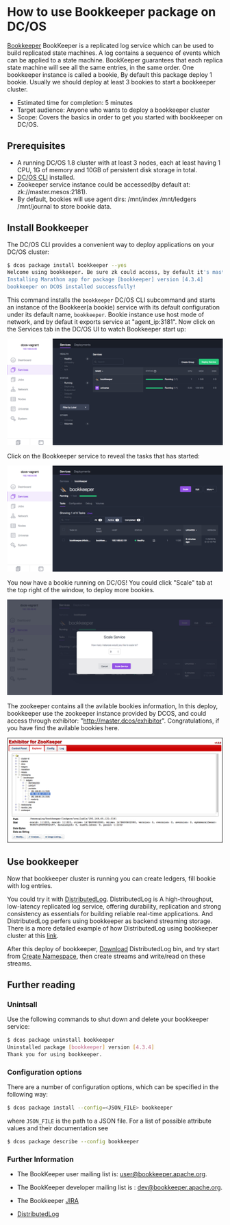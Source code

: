 # How to use Bookkeeper package on DC/OS

[Bookkeeper](http://bookkeeper.apache.org/) BookKeeper is a replicated log service which can be used to build replicated state machines. A log contains a sequence of events which can be applied to a state machine. BookKeeper guarantees that each replica state machine will see all the same entries, in the same order. 
One bookkeeper instance is called a bookie, By default this package deploy 1 bookie. Usually we should deploy at least 3 bookies to start a bookkeeper cluster.

- Estimated time for completion: 5 minutes
- Target audience: Anyone who wants to deploy a bookkeeper cluster
- Scope: Covers the basics in order to get you started with bookkeeper on DC/OS.

## Prerequisites

- A running DC/OS 1.8 cluster with at least 3 nodes, each at least having 1 CPU, 1G of memory and 10GB of persistent disk storage in total.
- [DC/OS CLI](https://dcos.io/docs/1.8/usage/cli/install/) installed.
- Zookeeper service instance could be accessed(by default at: zk://master.mesos:2181).
- By default, bookies will use agent dirs: /mnt/index /mnt/ledgers /mnt/journal to store bookie data.

## Install Bookkeeper

The DC/OS CLI provides a convenient way to deploy applications on your DC/OS cluster:

```bash
$ dcos package install bookkeeper --yes
Welcome using bookkeeper. Be sure zk could access, by default it's master.mesos:2181,  bk default service port:3181.
Installing Marathon app for package [bookkeeper] version [4.3.4]
bookkeeper on DCOS installed successfully!
```

This command installs the `bookkeeper` DC/OS CLI subcommand and starts an instance of the Bookkeer(a bookie) service with its default configuration under its default name, `bookkeeper`. Bookie instance use host mode of network, and by defaut it exports service at "agent_ip:3181". 
Now click on the Services tab in the DC/OS UI to watch Bookkeeper start up:

![Services](img/services.png)

Click on the Bookkeeper service to reveal the tasks that has started:

![Tasks](img/tasks.png)

You now have a bookie running on DC/OS! You could click "Scale" tab at the top right of the window, to deploy more bookies.

![Scale](img/scale.png)

The zookeeper contains all the avilable bookies information, In this deploy, bookkeeper use the zookeeper instance provided by DCOS, and could access through exhibitor: "http://master.dcos/exhibitor". Congratulations, if you have find the avilable bookies here.

![Zookeeper](img/zk.png)

## Use bookkeeper 

Now that bookkeeper cluster is running you can create ledgers, fill bookie with log entries.

You could try it with [DistributedLog](http://distributedlog.incubator.apache.org). DistributedLog is A high-throughput, low-latency replicated log service, offering durability, replication and strong consistency as essentials for building reliable real-time applications. And DistributedLog perfers using bookkeeper as backend streaming storage.
There is a more detailed example of how DistributedLog using bookkeeper cluster at this [link](http://distributedlog.incubator.apache.org/docs/latest/deployment/cluster).

After this deploy of bookkeeper, [Download](http://distributedlog.incubator.apache.org/docs/latest/start/download) DistributedLog bin, and try start from [Create Namespace](http://distributedlog.incubator.apache.org/docs/latest/deployment/cluster#id13), then create streams and write/read on these streams.

## Further reading

### Unintsall

Use the following commands to shut down and delete your bookkeeper service:

```bash
$ dcos package uninstall bookkeeper
Uninstalled package [bookkeeper] version [4.3.4]
Thank you for using bookkeeper.
```

### Configuration options

There are a number of configuration options, which can be specified in the following
way:

```bash
$ dcos package install --config=<JSON_FILE> bookkeeper
```

where `JSON_FILE` is the path to a JSON file. For a list of possible
attribute values and their documentation see

```bash
$ dcos package describe --config bookkeeper
```

### Further Information


- The BookKeeper user mailing list is: user@bookkeeper.apache.org.
- The BookKeeper developer mailing list is : dev@bookkeeper.apache.org.
- The Bookkeeper [JIRA](https://issues.apache.org/jira/browse/BOOKKEEPER)

- [DistributedLog](http://distributedlog.incubator.apache.org/)
